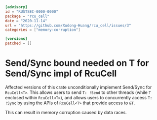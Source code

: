 ```toml
[advisory]
id = "RUSTSEC-0000-0000"
package = "rcu_cell"
date = "2020-11-14"
url = "https://github.com/Xudong-Huang/rcu_cell/issues/3"
categories = ["memory-corruption"]

[versions]
patched = []
```

# Send/Sync bound needed on T  for Send/Sync impl of RcuCell<T>

Affected versions of this crate unconditionally implement Send/Sync for `RcuCell<T>`.
This allows users to send `T: !Send` to other threads (while `T` enclosed within `RcuCell<T>`), and allows users to concurrently access `T: !Sync` by using the APIs of `RcuCell<T>` that provide access to `&T`.

This can result in memory corruption caused by data races.

